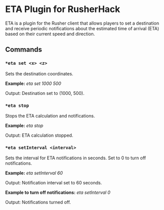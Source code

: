 # ETA Plugin for RusherHack

ETA is a plugin for the Rusher client that allows players to set a destination and receive periodic notifications about the estimated time of arrival (ETA) based on their current speed and direction.

## Commands

### `*eta set <x> <z>`
Sets the destination coordinates.

**Example:**
*eta set 1000 500*

Output:
Destination set to (1000, 500).

### `*eta stop`
Stops the ETA calculation and notifications.

**Example:**
*eta stop*

Output:
ETA calculation stopped.

### `*eta setInterval <interval>`
Sets the interval for ETA notifications in seconds. Set to 0 to turn off notifications.

**Example:**
*eta setInterval 60*

Output:
Notification interval set to 60 seconds.

**Example to turn off notifications:**
*eta setInterval 0*

Output:
Notifications turned off.


